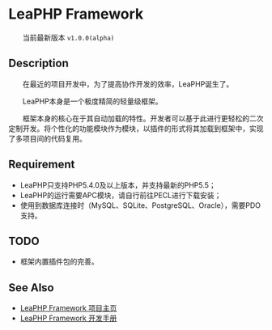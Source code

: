 # LeaPHP Framework #

　　当前最新版本 `v1.0.0(alpha)`

## Description ##

　　在最近的项目开发中，为了提高协作开发的效率，LeaPHP诞生了。

　　LeaPHP本身是一个极度精简的轻量级框架。

　　框架本身的核心在于其自动加载的特性。开发者可以基于此进行更轻松的二次定制开发。将个性化的功能模块作为模块，以插件的形式将其加载到框架中，实现了多项目间的代码复用。


## Requirement ##

- LeaPHP只支持PHP5.4.0及以上版本，并支持最新的PHP5.5；
- LeaPHP的运行需要APC模块，请自行前往PECL进行下载安装；
- 使用到数据库连接时（MySQL、SQLite、PostgreSQL、Oracle），需要PDO支持。

## TODO ##

- 框架内置插件包的完善。

## See Also ##

- [LeaPHP Framework 项目主页](http://hliang0813.github.io/leaphp/)
- [LeaPHP Framework 开发手册](https://github.com/hliang0813/leaphp/tree/master/wiki)

